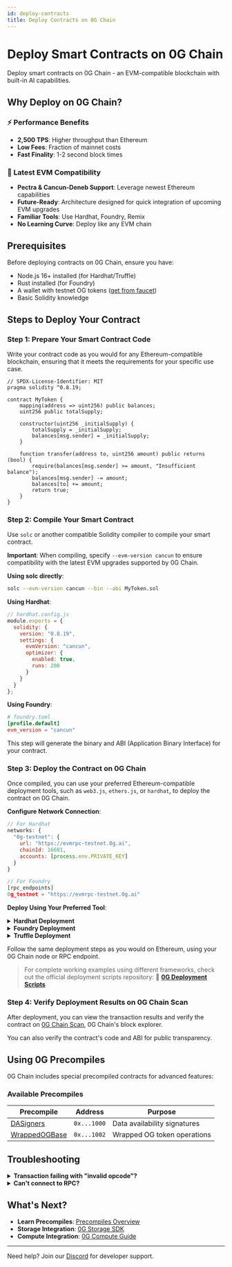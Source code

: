 ```yaml
---
id: deploy-contracts
title: Deploy Contracts on 0G Chain
---
```


# Deploy Smart Contracts on 0G Chain

Deploy smart contracts on 0G Chain - an EVM-compatible blockchain with built-in AI capabilities.

## Why Deploy on 0G Chain?

### ⚡ Performance Benefits
- **2,500 TPS**: Higher throughput than Ethereum
- **Low Fees**: Fraction of mainnet costs
- **Fast Finality**: 1-2 second block times

### 🔧 Latest EVM Compatibility
- **Pectra & Cancun-Deneb Support**: Leverage newest Ethereum capabilities
- **Future-Ready**: Architecture designed for quick integration of upcoming EVM upgrades
- **Familiar Tools**: Use Hardhat, Foundry, Remix
- **No Learning Curve**: Deploy like any EVM chain

## Prerequisites

Before deploying contracts on 0G Chain, ensure you have:
- Node.js 16+ installed (for Hardhat/Truffle)
- Rust installed (for Foundry)
- A wallet with testnet OG tokens ([get from faucet](https://faucet.0g.ai))
- Basic Solidity knowledge

## Steps to Deploy Your Contract

### Step 1: Prepare Your Smart Contract Code
Write your contract code as you would for any Ethereum-compatible blockchain, ensuring that it meets the requirements for your specific use case.

```solidity
// SPDX-License-Identifier: MIT
pragma solidity ^0.8.19;

contract MyToken {
    mapping(address => uint256) public balances;
    uint256 public totalSupply;
    
    constructor(uint256 _initialSupply) {
        totalSupply = _initialSupply;
        balances[msg.sender] = _initialSupply;
    }
    
    function transfer(address to, uint256 amount) public returns (bool) {
        require(balances[msg.sender] >= amount, "Insufficient balance");
        balances[msg.sender] -= amount;
        balances[to] += amount;
        return true;
    }
}
```

### Step 2: Compile Your Smart Contract
Use `solc` or another compatible Solidity compiler to compile your smart contract.

**Important**: When compiling, specify `--evm-version cancun` to ensure compatibility with the latest EVM upgrades supported by 0G Chain.

**Using solc directly**:
```bash
solc --evm-version cancun --bin --abi MyToken.sol
```

**Using Hardhat**:
```javascript
// hardhat.config.js
module.exports = {
  solidity: {
    version: "0.8.19",
    settings: {
      evmVersion: "cancun",
      optimizer: {
        enabled: true,
        runs: 200
      }
    }
  }
};
```

**Using Foundry**:
```toml
# foundry.toml
[profile.default]
evm_version = "cancun"
```

This step will generate the binary and ABI (Application Binary Interface) for your contract.

### Step 3: Deploy the Contract on 0G Chain
Once compiled, you can use your preferred Ethereum-compatible deployment tools, such as `web3.js`, `ethers.js`, or `hardhat`, to deploy the contract on 0G Chain.

**Configure Network Connection**:
```javascript
// For Hardhat
networks: {
  "0g-testnet": {
    url: "https://evmrpc-testnet.0g.ai",
    chainId: 16601,
    accounts: [process.env.PRIVATE_KEY]
  }
}

// For Foundry
[rpc_endpoints]
0g_testnet = "https://evmrpc-testnet.0g.ai"
```

**Deploy Using Your Preferred Tool**:

<details>
<summary><b>Hardhat Deployment</b></summary>

```javascript
// scripts/deploy.js
async function main() {
  const MyToken = await ethers.getContractFactory("MyToken");
  const token = await MyToken.deploy(1000000); // 1M initial supply
  await token.deployed();
  
  console.log("Token deployed to:", token.address);
}

main().catch((error) => {
  console.error(error);
  process.exitCode = 1;
});
```

Run: `npx hardhat run scripts/deploy.js --network 0g-testnet`
</details>

<details>
<summary><b>Foundry Deployment</b></summary>

```bash
forge create --rpc-url https://evmrpc-testnet.0g.ai \
  --private-key $PRIVATE_KEY \
  --evm-version cancun \
  src/MyToken.sol:MyToken \
  --constructor-args 1000000
```
</details>

<details>
<summary><b>Truffle Deployment</b></summary>

```javascript
// migrations/2_deploy_token.js
module.exports = function(deployer) {
  deployer.deploy(MyToken, 1000000);
};
```

Run: `truffle migrate --network 0g-testnet`
</details>

Follow the same deployment steps as you would on Ethereum, using your 0G Chain node or RPC endpoint.

> For complete working examples using different frameworks, check out the official deployment scripts repository: 🔗 **[0G Deployment Scripts](https://github.com/0glabs/0g-deployment-scripts)**

### Step 4: Verify Deployment Results on 0G Chain Scan
After deployment, you can view the transaction results and verify the contract on [0G Chain Scan](https://chainscan-galileo.0g.ai), 0G Chain's block explorer.

You can also verify the contract's code and ABI for public transparency.

## Using 0G Precompiles

0G Chain includes special precompiled contracts for advanced features:

### Available Precompiles

| Precompile | Address | Purpose |
|------------|---------|---------|
| [DASigners](./precompiles/precompiles-dasigners) | `0x...1000` | Data availability signatures |
| [WrappedOGBase](./precompiles/precompiles-wrappedogbase) | `0x...1002` | Wrapped OG token operations |


## Troubleshooting

<details>
<summary><b>Transaction failing with "invalid opcode"?</b></summary>

If you're using newer experimental opcodes from unreleased Ethereum upgrades and see "invalid opcode" errors, consider:
- Use `--evm-version cancun` in your compiler settings
- Downgrade to an earlier Solidity compiler version (e.g., from 0.8.26 to 0.8.19)
</details>

<details>
<summary><b>Can't connect to RPC?</b></summary>

Try alternative endpoints:
- QuikNode: [Get endpoint](https://www.quicknode.com/chains/0g)
- ThirdWeb: [Get endpoint](https://thirdweb.com/0g-galileo-testnet-16601)
</details>

## What's Next?

- **Learn Precompiles**: [Precompiles Overview](./precompiles/precompiles-overview)
- **Storage Integration**: [0G Storage SDK](/developer-hub/building-on-0g/storage/sdk)
- **Compute Integration**: [0G Compute Guide](/developer-hub/building-on-0g/compute-network/overview)

---

Need help? Join our [Discord](https://discord.gg/0glabs) for developer support.